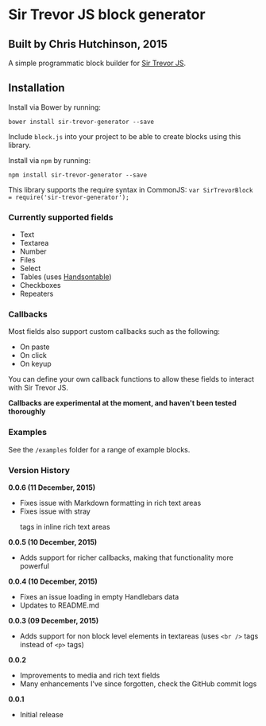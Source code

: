 # Sir Trevor JS block generator

## Built by Chris Hutchinson, 2015

A simple programmatic block builder for [Sir Trevor JS](http://www.github.com/madebymany/sir-trevor-js).


## Installation

Install via Bower by running:
    
    bower install sir-trevor-generator --save

Include `block.js` into your project to be able to create blocks using this library.

Install via `npm` by running:
    
    npm install sir-trevor-generator --save

This library supports the require syntax in CommonJS: `var SirTrevorBlock = require('sir-trevor-generator');`


### Currently supported fields

- Text
- Textarea
- Number 
- Files
- Select
- Tables (uses [Handsontable](http://handsontable.com/))
- Checkboxes
- Repeaters


### Callbacks

Most fields also support custom callbacks such as the following:
- On paste
- On click
- On keyup

You can define your own callback functions to allow these fields to interact with Sir Trevor JS.

**Callbacks are experimental at the moment, and haven't been tested thoroughly**


### Examples

See the `/examples` folder for a range of example blocks.


### Version History

**0.0.6 (11 December, 2015)**

- Fixes issue with Markdown formatting in rich text areas
- Fixes issue with stray <p> tags in inline rich text areas

**0.0.5 (10 December, 2015)**

- Adds support for richer callbacks, making that functionality more powerful

**0.0.4 (10 December, 2015)**

- Fixes an issue loading in empty Handlebars data
- Updates to README.md

**0.0.3 (09 December, 2015)**

- Adds support for non block level elements in textareas (uses `<br />` tags instead of `<p>` tags)

**0.0.2**

- Improvements to media and rich text fields
- Many enhancements I've since forgotten, check the GitHub commit logs

**0.0.1**

- Initial release